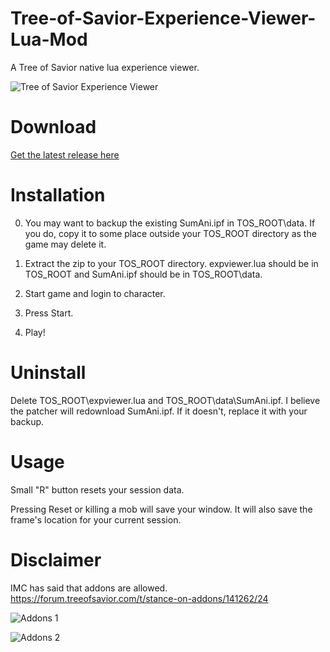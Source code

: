 # Tree-of-Savior-Experience-Viewer-Lua-Mod

A Tree of Savior native lua experience viewer.

![Tree of Savior Experience Viewer](http://i.imgur.com/FFCYumq.jpg)

# Download

[Get the latest release here](https://github.com/Excrulon/Tree-of-Savior-Experience-Viewer-Lua-Mod/releases)

# Installation

0. You may want to backup the existing SumAni.ipf in TOS_ROOT\data. If you do, copy it to some place outside your TOS_ROOT directory as the game may delete it.

1. Extract the zip to your TOS_ROOT directory. expviewer.lua should be in TOS_ROOT and SumAni.ipf should be in TOS_ROOT\data.

2. Start game and login to character.

3. Press Start.

4. Play!

# Uninstall

Delete TOS_ROOT\expviewer.lua and TOS_ROOT\data\SumAni.ipf. I believe the patcher will redownload SumAni.ipf. If it doesn't, replace it with your backup.

# Usage

Small "R" button resets your session data.

Pressing Reset or killing a mob will save your window. It will also save the frame's location for your current session.

# Disclaimer

IMC has said that addons are allowed. https://forum.treeofsavior.com/t/stance-on-addons/141262/24

![Addons 1](http://i.imgur.com/oJ4B99B.png)

![Addons 2](http://i.imgur.com/rxLmSoa.png)
